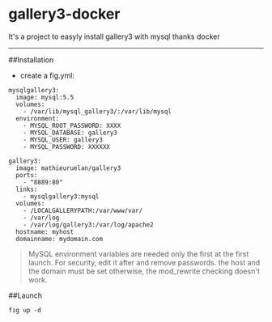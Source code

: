 # gallery3-docker

It's a project to easyly install gallery3 with mysql thanks docker

----------


##Installation

* create a fig.yml:

```
mysqlgallery3:
  image: mysql:5.5 
  volumes:
    - /var/lib/mysql_gallery3/:/var/lib/mysql
  environment:
    - MYSQL_ROOT_PASSWORD: XXXX
    - MYSQL_DATABASE: gallery3
    - MYSQL_USER: gallery3
    - MYSQL_PASSWORD: XXXXXX
    
gallery3:
  image: mathieuruelan/gallery3
  ports:
    - "8889:80"
  links:
    - mysqlgallery3:mysql
  volumes:
    - /LOCALGALLERYPATH:/var/www/var/
    - /var/log
    - /var/log/gallery3:/var/log/apache2
  hostname: myhost
  domainname: mydomain.com

```


> MySQL environment variables are needed only the first at the first launch. For security, edit it after and remove passwords.
> the host and the domain must be set otherwise, the mod_rewrite checking doesn't work.

##Launch
```
fig up -d
```
